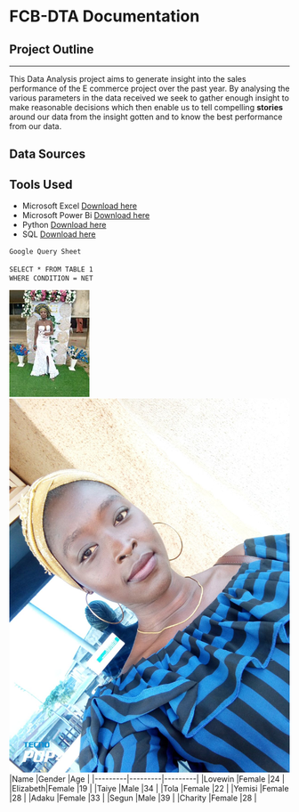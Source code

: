 # FCB-DTA Documentation 
## Project Outline
---
This Data Analysis project aims to generate insight into the sales performance of the E commerce project over the past year. By analysing the various parameters in the data received we seek to gather enough insight to make reasonable decisions which then enable us to tell compelling **stories** around our data from the insight gotten and to know the best performance from our data.
## Data Sources
## Tools Used
- Microsoft Excel [Download here](https://web.whatsapp.com/) 
- Microsoft Power Bi [Download here](https://web.whatsapp.com/)
- Python [Download here](https://web.whatsapp.com/)
- SQL [Download here](https://web.whatsapp.com/)
```
Google Query Sheet

SELECT * FROM TABLE 1
WHERE CONDITION = NET

```
![](1000000138.jpg)
![](1678174399443.jpg)
|Name     |Gender   |Age      |
|---------|---------|---------|
|Lovewin  |Female   |24       |
|Elizabeth|Female   |19       |
|Taiye    |Male     |34       |
|Tola     |Female   |22       |
|Yemisi   |Female   |28       |
|Adaku    |Female   |33       |
|Segun    |Male     |39       |
|Charity  |Female   |28       |
